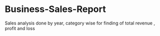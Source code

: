# Business-Sales-Report
Sales analysis done by year, category wise for finding of total revenue , profit and loss
